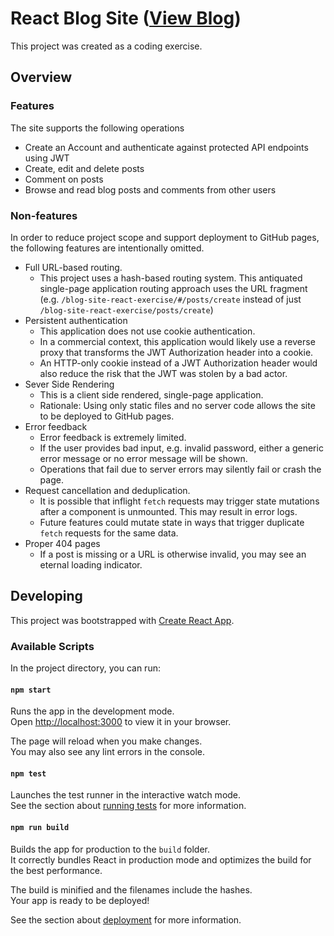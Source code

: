 # React Blog Site ([View Blog](https://patricknausha.github.io/blog-site-react-exercise))

This project was created as a coding exercise.

## Overview

### Features

The site supports the following operations

- Create an Account and authenticate against protected API endpoints using JWT
- Create, edit and delete posts
- Comment on posts
- Browse and read blog posts and comments from other users

### Non-features

In order to reduce project scope and support deployment to GitHub pages, the following features are intentionally omitted.

- Full URL-based routing.
  - This project uses a hash-based routing system. This antiquated single-page application routing approach uses the URL fragment (e.g. `/blog-site-react-exercise/#/posts/create` instead of just `/blog-site-react-exercise/posts/create`)
- Persistent authentication
  - This application does not use cookie authentication.
  - In a commercial context, this application would likely use a reverse proxy that transforms the JWT Authorization header into a cookie.
  - An HTTP-only cookie instead of a JWT Authorization header would also reduce the risk that the JWT was stolen by a bad actor.
- Sever Side Rendering
  - This is a client side rendered, single-page application.
  - Rationale: Using only static files and no server code allows the site to be deployed to GitHub pages.
- Error feedback
  - Error feedback is extremely limited.
  - If the user provides bad input, e.g. invalid password, either a generic error message or no error message will be shown.
  - Operations that fail due to server errors may silently fail or crash the page.
- Request cancellation and deduplication.
  - It is possible that inflight `fetch` requests may trigger state mutations after a component is unmounted. This may result in error logs.
  - Future features could mutate state in ways that trigger duplicate `fetch` requests for the same data.
- Proper 404 pages
  - If a post is missing or a URL is otherwise invalid, you may see an eternal loading indicator.

## Developing

This project was bootstrapped with [Create React App](https://github.com/facebook/create-react-app).

### Available Scripts

In the project directory, you can run:

#### `npm start`

Runs the app in the development mode.\
Open [http://localhost:3000](http://localhost:3000) to view it in your browser.

The page will reload when you make changes.\
You may also see any lint errors in the console.

#### `npm test`

Launches the test runner in the interactive watch mode.\
See the section about [running tests](https://facebook.github.io/create-react-app/docs/running-tests) for more information.

#### `npm run build`

Builds the app for production to the `build` folder.\
It correctly bundles React in production mode and optimizes the build for the best performance.

The build is minified and the filenames include the hashes.\
Your app is ready to be deployed!

See the section about [deployment](https://facebook.github.io/create-react-app/docs/deployment) for more information.
